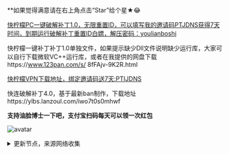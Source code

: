 **如果觉得满意请在右上角点击“Star”给个星★😂

[快柠檬PC一键破解补丁1.0，无限重置ID，可以填写我的邀请码PTJDNS获得7天时间，到期运行破解补丁重置ID白嫖，解压密码：youlianboshi](https://www.123pan.com/s/8fFAjv-9K2R.html)

快柠檬一键补丁补丁1.0单独文件，如果提示缺少Dll文件说明缺少运行库，大家可以自行下载微软VC++运行库，或者在我提供的网盘下载https://www.123pan.com/s/ 8fFAjv-9K2R.html

[快柠檬VPN下载地址，绑定邀请码送7天:PTIJDNS ](https://flm12.com)

快连破解补丁4.0，基于最新ban制作，下载地址https://ylbs.lanzoul.com/iwo7t0s0mhwf

**支持油脸博士一下吧，支付宝扫码每天可以领一次红包**

![avatar](https://telegra.ph/file/2ff5d5da7a06f8fffc663.png)



<details><summary>更新节点，来源网络收集</summary>
<p>

#### 点击一下即可全部复制

    
